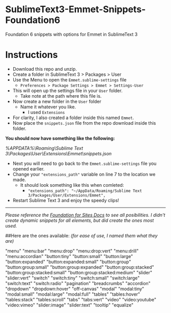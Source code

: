 # SublimeText3-Emmet-Snippets-Foundation6
Foundation 6 snippets with options for Emmet in SublimeText 3

# Instructions
* Download this repo and unzip.
* Create a folder in SublimeText 3 > Packages > User
* Use the Menu to open the `Emmet.sublime-settings` file 
  * `Preferences > Package Settings > Emmet > Settings-User`
* This will open up the settings file in your `User` folder.
  * Take note at the path where this file is.
* Now create a new folder in the `User` folder
  * Name it whatever you like.
    * I used `Extensions`
* For clarity, I also created a folder inside this named `Emmet`.
* Now place the `snippets.json` file from the repo download inside this folder.

__You should now have something like the following:__

*%APPDATA%\Roaming\Sublime Text 3\Packages\User\Extensions\Emmet\snippets.json*

* Next you will need to go back to the `Emmet.sublime-settings` file you opened earlier.
* Change your `"extensions_path"` variable on line 7 to the location we made.
  * It should look something like this when comleted:
    * `"extensions_path": "~/AppData/Roaming/Sublime Text 3/Packages/User/Extensions/Emmet",`
* Restart Sublime Text 3 and enjoy the speedy clips!
 
---

_Please reference the [Foundation for Sites Docs](http://foundation.zurb.com/sites/docs/kitchen-sink.html) to see all posibilities. I didn't create dynamic snippets for all elements, but did create the ones most used._

##Here are the ones available:
_(for ease of use, I named them what they are)_

"menu"
"menu:bar"
"menu:drop"
"menu:drop:vert"
"menu:drill"
"menu:accordian"
"button:tiny"
"button:small"
"button:large"
"button:expanded"
"button:expanded:small"
"button:group"
"button:group:small"
"button:group:expanded"
"button:group:stacked"
"button:group:stacked:small"
"button:group:stacked:medium"
"slider"
"slider:vert"
"switch"
"switch:tiny"
"switch:small"
"switch:large"
"switch:text"
"switch:radio"
"pagination"
"breadcrumbs"
"accordion"
"dropdown"
"dropdown:hover"
"off-canvas"
"modal"
"modal:tiny"
"modal:small"
"modal:large"
"modal:full"
"tables"
"tables:hover"
"tables:stack"
"tables:scroll"
"tabs"
"tabs:vert"
"video"
"video:youtube"
"video:vimeo"
"slider:image"
"slider:text"
"tooltip"
"equalize"
